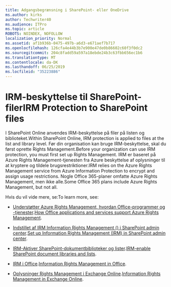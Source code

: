 ```yaml
---
title: Adgangsbegrænsning i SharePoint- eller OneDrive
ms.author: kirks
author: Techwriter40
ms.audience: ITPro
ms.topic: article
ROBOTS: NOINDEX, NOFOLLOW
localization_priority: Normal
ms.assetid: af1b936b-0475-497b-a6d3-e671aef7b717
ms.openlocfilehash: 126cfa4e44b3b7e900e47de0b86602c60f3f0dc2
ms.sourcegitcommit: 204c8fadd59a597a18ebde24b3c63fbb656ec1b6
ms.translationtype: MT
ms.contentlocale: da-DK
ms.lasthandoff: 06/25/2019
ms.locfileid: "35223886"
---
```

# <a name="irm-protection-to-sharepoint-files"></a><span data-ttu-id="5b5a7-102">IRM-beskyttelse til SharePoint-filer</span><span class="sxs-lookup"><span data-stu-id="5b5a7-102">IRM Protection to SharePoint files</span></span>


<span data-ttu-id="5b5a7-103">I SharePoint Online anvendes IRM-beskyttelse på filer på listen og biblioteket.</span><span class="sxs-lookup"><span data-stu-id="5b5a7-103">Within SharePoint Online, IRM protection is applied to files at the list and library level.</span></span> <span data-ttu-id="5b5a7-104">Før din organisation kan bruge IRM-beskyttelse, skal du først oprette Rights Management.</span><span class="sxs-lookup"><span data-stu-id="5b5a7-104">Before your organization can use IRM protection, you must first set up Rights Management.</span></span> <span data-ttu-id="5b5a7-105">IRM er baseret på Azure Rights Management-tjenesten fra Azure beskyttelse af oplysninger til at kryptere og tildele brugsrestriktioner.</span><span class="sxs-lookup"><span data-stu-id="5b5a7-105">IRM relies on the Azure Rights Management service from Azure Information Protection to encrypt and assign usage restrictions.</span></span> <span data-ttu-id="5b5a7-106">Nogle Office 365-planer omfatte Azure Rights Management, men ikke alle.</span><span class="sxs-lookup"><span data-stu-id="5b5a7-106">Some Office 365 plans include Azure Rights Management, but not all.</span></span> 

<span data-ttu-id="5b5a7-107">Hvis du vil vide mere, se:</span><span class="sxs-lookup"><span data-stu-id="5b5a7-107">To learn more, see:</span></span>

- <span data-ttu-id="5b5a7-108">[Understøtter Azure Rights Management, hvordan Office-programmer og -tjenester](https://docs.microsoft.com/azure/information-protection/understand-explore/office-apps-services-support).</span><span class="sxs-lookup"><span data-stu-id="5b5a7-108">[How Office applications and services support Azure Rights Management](https://docs.microsoft.com/azure/information-protection/understand-explore/office-apps-services-support).</span></span>

- <span data-ttu-id="5b5a7-109">[Indstillet af IRM Information Rights Management () i SharePoint admin center](https://docs.microsoft.com/office365/securitycompliance/set-up-irm-in-sp-admin-center).</span><span class="sxs-lookup"><span data-stu-id="5b5a7-109">[Set up Information Rights Management (IRM) in SharePoint admin center](https://docs.microsoft.com/office365/securitycompliance/set-up-irm-in-sp-admin-center).</span></span>

- <span data-ttu-id="5b5a7-110">[IRM-Aktiver SharePoint-dokumentbiblioteker og lister](https://docs.microsoft.com/office365/securitycompliance/set-up-irm-in-sp-admin-center#irm-enable-sharepoint-document-libraries-and-lists).</span><span class="sxs-lookup"><span data-stu-id="5b5a7-110">[IRM-enable SharePoint document libraries and lists](https://docs.microsoft.com/office365/securitycompliance/set-up-irm-in-sp-admin-center#irm-enable-sharepoint-document-libraries-and-lists).</span></span>

- <span data-ttu-id="5b5a7-111">[IRM i Office](https://support.office.com/Article/Information-Rights-Management-in-Office-c7a70797-6b1e-493f-acf7-92a39b85e30c).</span><span class="sxs-lookup"><span data-stu-id="5b5a7-111">[Information Rights Management in Office](https://support.office.com/Article/Information-Rights-Management-in-Office-c7a70797-6b1e-493f-acf7-92a39b85e30c).</span></span>

- <span data-ttu-id="5b5a7-112">[Oplysninger Rights Management i Exchange Online](https://docs.microsoft.com/office365/SecurityCompliance/information-rights-management-in-exchange-online).</span><span class="sxs-lookup"><span data-stu-id="5b5a7-112">[Information Rights Management in Exchange Online](https://docs.microsoft.com/office365/SecurityCompliance/information-rights-management-in-exchange-online).</span></span>


